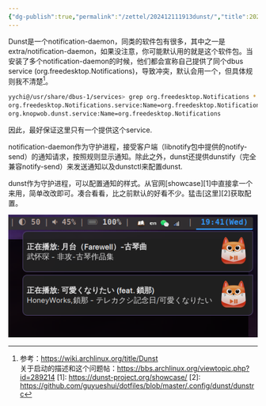 ```yaml
---
{"dg-publish":true,"permalink":"/zettel/202412111913dunst/","title":202412111913,"tags":["dunst","notification-daemon","桌面通知","美化"]}
---
```


Dunst是一个notification-daemon，同类的软件包有很多，其中之一是extra/notification-daemon，如果没注意，你可能默认用的就是这个软件包。当安装了多个notification-daemon的时候，他们都会宣称自己提供了同个dbus service (org.freedesktop.Notifications)，导致冲突，默认会用一个，但具体规则我不清楚[^a]。

```bash
yychi@/usr/share/dbus-1/services> grep org.freedesktop.Notifications *
org.freedesktop.Notifications.service:Name=org.freedesktop.Notifications
org.knopwob.dunst.service:Name=org.freedesktop.Notifications 
```

因此，最好保证这里只有一个提供这个service.

notification-daemon作为守护进程，接受客户端（libnotify包中提供的notify-send）的通知请求，按照规则显示通知。除此之外，dunst还提供dunstify（完全兼容notify-send）来发送通知以及dunstctl来配置dunst.

dunst作为守护进程，可以配置通知的样式。从官网[showcase][1]中直接拿一个来用，简单改改即可。凑合看看，比之前默认的好看不少。猛击[这里][2]获取配置。

![](/img/user/assets/image-20241211194258882.png)


[^a]: 参考：https://wiki.archlinux.org/title/Dunst</br>关于启动的描述和这个问题帖：https://bbs.archlinux.org/viewtopic.php?id=289214
[1]: https://dunst-project.org/showcase/
[2]: https://github.com/guyueshui/dotfiles/blob/master/.config/dunst/dunstrc